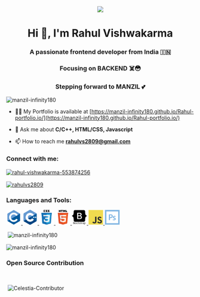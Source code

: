 <div align="center" >
<img align="center" src="https://cdn.dribbble.com/users/1059583/screenshots/4171367/coding-freak.gif" width="450px" margin="50% 50%"> 
</div>


<h1 align="center">Hi 👋, I'm Rahul Vishwakarma </h1>
<h3 align="center">A passionate frontend developer from India 🇮🇳</h3>
<h3 align="center">Focusing on BACKEND ☠️😳</h3>
<h3 align="center">Stepping forward to MANZIL 💕</h3>


 <p align="left"> <img src="https://komarev.com/ghpvc/?username=manzil-infinity180&label=Profile%20views&color=0e75b6&style=flat" alt="manzil-infinity180" /> </p> 



- 👨‍💻 My Portfolio is available at [https://manzil-infinity180.github.io/Rahul-portfolio.io/](https://manzil-infinity180.github.io/Rahul-portfolio.io/)

- 💬 Ask me about **C/C++, HTML/CSS, Javascript**

- 📫 How to reach me **rahulvs2809@gmail.com**

<h3 align="left">Connect with me:</h3>
<p align="left">
<a href="https://linkedin.com/in/rahul-vishwakarma-553874256" target="blank"><img align="center" src="https://raw.githubusercontent.com/rahuldkjain/github-profile-readme-generator/master/src/images/icons/Social/linked-in-alt.svg" alt="rahul-vishwakarma-553874256" height="30" width="40" /></a>

<a href="https://www.hackerrank.com/rahulvs2809" target="blank"><img align="center" src="https://raw.githubusercontent.com/rahuldkjain/github-profile-readme-generator/master/src/images/icons/Social/hackerrank.svg" alt="rahulvs2809" height="30" width="40" /></a>
</p>

<h3 align="left">Languages and Tools:</h3>
<p align="left">  <a href="https://www.cprogramming.com/" target="_blank" rel="noreferrer"> <img src="https://raw.githubusercontent.com/devicons/devicon/master/icons/c/c-original.svg" alt="c" width="40" height="40"/> </a> <a href="https://www.w3schools.com/cpp/" target="_blank" rel="noreferrer"> <img src="https://raw.githubusercontent.com/devicons/devicon/master/icons/cplusplus/cplusplus-original.svg" alt="cplusplus" width="40" height="40"/> </a> <a href="https://www.w3schools.com/css/" target="_blank" rel="noreferrer"> <img src="https://raw.githubusercontent.com/devicons/devicon/master/icons/css3/css3-original-wordmark.svg" alt="css3" width="40" height="40"/> </a> <a href="https://www.w3.org/html/" target="_blank" rel="noreferrer"> <img src="https://raw.githubusercontent.com/devicons/devicon/master/icons/html5/html5-original-wordmark.svg" alt="html5" width="40" height="40"/> </a> <a href="https://getbootstrap.com" target="_blank" rel="noreferrer"> <img src="https://raw.githubusercontent.com/devicons/devicon/master/icons/bootstrap/bootstrap-plain-wordmark.svg" alt="bootstrap" width="40" height="40"/> </a> <a href="https://developer.mozilla.org/en-US/docs/Web/JavaScript" target="_blank" rel="noreferrer"> <img src="https://raw.githubusercontent.com/devicons/devicon/master/icons/javascript/javascript-original.svg" alt="javascript" width="40" height="40"/> </a> <a href="https://www.photoshop.com/en" target="_blank" rel="noreferrer"> <img src="https://raw.githubusercontent.com/devicons/devicon/master/icons/photoshop/photoshop-line.svg" alt="photoshop" width="40" height="40"/> </a> </p>

<!-- <p><img align="left" src="https://github-readme-stats.vercel.app/api/top-langs?username=manzil-infinity180&show_icons=true&locale=en&layout=compact" alt="manzil-infinity180" /></p> -->

 <p>&nbsp;<img align="center" src="https://github-readme-stats.vercel.app/api?username=manzil-infinity180&show_icons=true&locale=en" alt="manzil-infinity180" /></p> 

<p><img align="center" src="https://github-readme-streak-stats.herokuapp.com/?user=manzil-infinity180&" alt="manzil-infinity180" /></p>
 
<h3 align="left">Open Source Contribution</h3>
<br>
 <p>&nbsp;<img align="center" width="15%" height="15%" src="https://github.com/manzil-infinity180/manzil-infinity180/assets/119070053/34f564f7-bf63-4fd8-bc3c-32bab49cc5ab" alt="Celestia-Contributor" /></p> 



